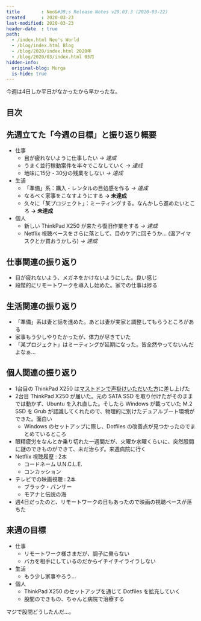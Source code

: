 ```yaml
---
title        : Neo&#39;s Release Notes v29.03.3 (2020-03-22)
created      : 2020-03-23
last-modified: 2020-03-23
header-date  : true
path:
  - /index.html Neo's World
  - /blog/index.html Blog
  - /blog/2020/index.html 2020年
  - /blog/2020/03/index.html 03月
hidden-info:
  original-blog: Murga
  is-hide: true
---
```


今週は4日しか平日がなかったから早かったな。

## 目次

## 先週立てた「今週の目標」と振り返り概要

- 仕事
  - 目が疲れないように仕事したい _→ 達成_
  - うまく並行稼動案件を半々でこなしていく _→ 達成_
  - 地味に15分・30分の残業をしない _→ 達成_
- 生活
  - 「準備」系：購入・レンタルの目処感を作る _→ 達成_
  - なるべく家事をこなすようにする __→ 未達成__
  - 久々に「某プロジェクト」：ミーティングする。なんかしら進めたいところ __→ 未達成__
- 個人
  - 新しい ThinkPad X250 が来たら復旧作業をする _→ 達成_
  - Netflix 視聴ペースをさらに落として、目のケアに回そうか… (温アイマスクとか買おうかしら) _→ 達成_

## 仕事関連の振り返り

- 目が疲れないよう、メガネをかけないようにした。良い感じ
- 段階的にリモートワークを導入し始めた。家での仕事は捗る

## 生活関連の振り返り

- 「準備」系は妻と話を進めた。あとは妻が実家と調整してもらうところがある
- 家事もう少しやりたかったが、体力が尽きていた
- 「某プロジェクト」はミーティングが延期になった。皆全然やってないんだよなぁ…

## 個人関連の振り返り

- 1台目の ThinkPad X250 は[マストドンで声掛けいただいた方](https://fedibird.com/@otakuman)に差し上げた
- 2台目 ThinkPad X250 が届いた。元の SATA SSD を取り付けたがそのままでは動かず、Ubuntu を入れ直した。そしたら Windows が載っていた M.2 SSD を Grub が認識してくれたので、物理的に別けたデュアルブート環境ができた。面白い
  - Windows のセットアップに際し、Dotfiles の改善点が見つかったのでまとめているところ
- 眼精疲労をなんとか乗り切れた一週間だが、火曜か水曜くらいに、突然股間に謎のできものができて、未だ治らず。来週病院に行く
- Netflix 視聴履歴 : 2本
  - コードネーム U.N.C.L.E.
  - コンカッション
- テレビでの映画視聴 : 2本
  - ブラック・パンサー
  - モアナと伝説の海
- 週4日だったのと、リモートワークの日もあったので映画の視聴ペースが落ちた

## 来週の目標

- 仕事
  - リモートワーク様さまだが、調子に乗らない
  - バカを相手にしているのだからイチイチイライラしない
- 生活
  - もう少し家事やろう…
- 個人
  - ThinkPad X250 のセットアップを通じて Dotfiles を拡充していく
  - 股間のできもの、ちゃんと病院で治療する

マジで股間どうしたんだ…。
